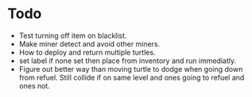 # Todo
 
- Test turning off item on blacklist.
- Make miner detect and avoid other miners.
- How to deploy and return multiple turtles.
- set label if none set then place from inventory and run immediatly.
- Figure out better way than moving turtle to dodge when going down from refuel. Still collide if on same level and ones going to refuel and ones not. 
